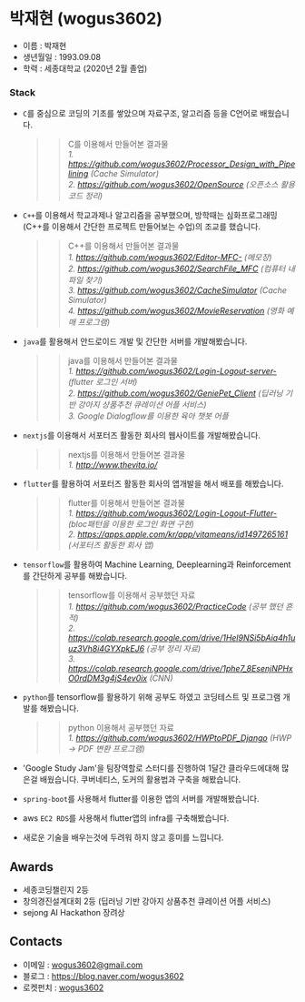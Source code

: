 # **박재현** (wogus3602)
- 이름 : 박재현
- 생년월일 : 1993.09.08
- 학력 : 세종대학교 (2020년 2월 졸업)

### Stack

- `C`를 중심으로 코딩의 기초를 쌓았으며 자료구조, 알고리즘 등을 C언어로 배웠습니다. <br/>

   >> C를 이용해서 만들어본 결과물<br/>
   *1. https://github.com/wogus3602/Processor_Design_with_Pipelining (Cache Simulator)*  <br/>
   *2. https://github.com/wogus3602/OpenSource (오픈소스 활용 코드 정리)*  <br/>
   
- `C++`를 이용해서 학교과제나 알고리즘을 공부했으며, 방학때는 심화프로그래밍(C++를 이용해서 간단한 프로젝트 만들어보는 수업)의 조교를 했습니다.

   >> C++를 이용해서 만들어본 결과물<br/>
   *1. https://github.com/wogus3602/Editor-MFC- (메모장)*  <br/>
   *2. https://github.com/wogus3602/SearchFile_MFC (컴퓨터 내 파일 찾기)*  <br/>
   *3. https://github.com/wogus3602/CacheSimulator (Cache Simulator)*  <br/>
   *4. https://github.com/wogus3602/MovieReservation (영화 예매 프로그램)*  <br/>
   
- `java`를 활용해서 안드로이드 개발 및 간단한 서버를 개발해봤습니다.

   >> java를 이용해서 만들어본 결과물<br/>
   *1. https://github.com/wogus3602/Login-Logout-server- (flutter 로그인 서버)*  <br/>
   *2. https://github.com/wogus3602/GeniePet_Client (딥러닝 기반 강아지 상품추천 큐레이션 어플 서비스)*  <br/>
   *3. Google Dialogflow를 이용한 육아 챗봇 어플*  <br/>

- `nextjs`를 이용해서 서포터즈 활동한 회사의 웹사이트를 개발해봤습니다.

   >> nextjs를 이용해서 만들어본 결과물<br/>
   *1. http://www.thevita.io/*  <br/>

- `flutter`를 활용하여 서포터즈 활동한 회사의 앱개발을 해서 배포를 해봤습니다.

   >> flutter를 이용해서 만들어본 결과물<br/>
   *1. https://github.com/wogus3602/Login-Logout-Flutter- (bloc패턴을 이용한 로그인 화면 구현)*  <br/>
   *2. https://apps.apple.com/kr/app/vitameans/id1497265161 (서포터즈 활동한 회사 앱)*  <br/>

- `tensorflow`를 활용하여 Machine Learning, Deeplearning과 Reinforcement를 간단하게 공부를 해봤습니다.

   >> tensorflow를 이용해서 공부했던 자료<br/>
   *1. https://github.com/wogus3602/PracticeCode (공부 했던 흔적)* <br/> 
   *2. https://colab.research.google.com/drive/1Hel9NSi5bAia4h1uuz3Vh8i4GYXpkEJ6 (공부 정리 자료)* <br/> 
   *3. https://colab.research.google.com/drive/1phe7_8EsenjNPHxO0rdDM3g4jS4ev0ix (CNN)* <br/>

- `python`를 tensorflow를 활용하기 위해 공부도 하였고 코딩테스트 및 프로그램 개발를 해봤습니다.

   >> python 이용해서 공부했던 자료 <br/>
   *1. https://github.com/wogus3602/HWPtoPDF_Django (HWP -> PDF 변환 프로그램)*

- 'Google Study Jam'을 팀장역할로 스터디를 진행하여 1달간 클라우드에대해 많은걸 배웠습니다. 쿠버네티스, 도커의 활용법과 구축을 해봤습니다.

- `spring-boot`를 사용해서 flutter를 이용한 앱의 서버를 개발해봤습니다.

- aws `EC2 RDS`를 사용해서 flutter앱의 infra를 구축해봤습니다. 

- 새로운 기술을 배우는것에 두려워 하지 않고 흥미를 느낍니다.

## Awards
- 세종코딩챌린지 2등
- 창의경진설계대회 2등 (딥러닝 기반 강아지 상품추천 큐레이션 어플 서비스)
- sejong AI Hackathon 장려상

## Contacts

- 이메일 : wogus3602@gmail.com
- 블로그 : https://blog.naver.com/wogus3602
- 로켓펀치 : [wogus3602](https://www.rocketpunch.com/@wogus3602)


